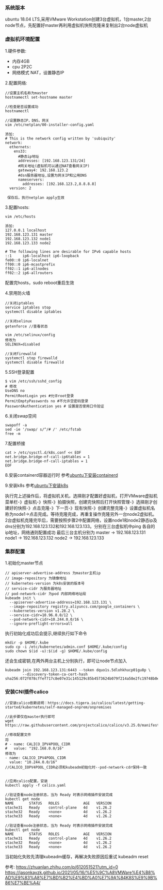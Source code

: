 ### 系统版本
ubuntu 18.04 LTS,采用VMware Workstation创建3台虚拟机，1台master,2台node节点，先配置好master再利用虚拟机快照克隆来复制出2台node虚拟机

### 虚拟机环境配置
1.硬件参数:
- 内存4GB
- cpu 2P2C
- 网络模式 NAT，设置静态IP

2.配置网络:
```
//设置主机名称为master
hostnamectl set-hostname master

//检查是否设置成功
hostnamectl

//设置静态IP，DNS，网关
vim /etc/netplan/00-installer-config.yaml

添加:
# This is the network config written by 'subiquity'
network:
  ethernets:
    ens33:
      #静态ip地址
      addresses: [192.168.123.131/24]
      #网关地址(虚拟机可以通过NAT查看网关IP)
      gateway4: 192.168.123.2
      #dsn服务器地址,设置为网关IP和公用DNS
      nameservers:
        addresses: [192.168.123.2,8.8.8.8]
  version: 2

 保存后，执行netplan apply生效
```

3.配置hosts:
```
vim /etc/hosts

添加:
127.0.0.1 localhost
192.168.123.131 master
192.168.123.132 node1
192.168.123.133 node2

# The following lines are desirable for IPv6 capable hosts
::1     ip6-localhost ip6-loopback
fe00::0 ip6-localnet
ff00::0 ip6-mcastprefix
ff02::1 ip6-allnodes
ff02::2 ip6-allrouters
```
配置完hosts，sudo reboot重启生效

4.禁用防火墙
```
//关闭iptables
service iptables stop
systemctl disable iptables

//关闭selinux
getenforce //查看状态

vim /etc/selinux/config
修改为
SELINUX=disabled

//关闭firewalld
systemctl stop firewalld
systemctl disable firewalld

```

5.SSH登录配置
```
$ vim /etc/ssh/sshd_config
# 修改
UseDNS no
PermitRootLogin yes #允许root登录
PermitEmptyPasswords no #不允许空密码登录
PasswordAuthentication yes # 设置是否使用口令验证
```

6.关闭swap空间
```
swapoff -a
sed -ie '/swap/ s/^/# /' /etc/fstab 
free -m
```

7.配置桥接
```
cat > /etc/sysctl.d/k8s.conf << EOF
net.bridge.bridge-nf-call-ip6tables = 1
net.bridge.bridge-nf-call-iptables = 1
EOF
```

8.安装containerd容器运行时
参考[ubuntu下安装containerd](./install-containerd.md)


9.安装k8s
参考[ubuntu下安装k8s](./install-k8s.md)


执行完上述操作后，将虚拟机关机，选择刚才配置好虚拟机，打开VMware虚拟机菜单栏-》虚拟机-》快照-》拍摄快照，创建完快照后打开快照管理-》选择刚才创建好的快照-》点击克隆-》下一页-》现有快照-》创建完整克隆-》设置虚拟机名称为node1->点击完成。等待克隆完成，再重复操作克隆另外一台node2虚拟机。2台虚拟机克隆完毕后，需要按照步骤2中配置网络，设置node1和node2静态ip及dns分别为192.168.123.132和192.168.123.133。分别在三台虚拟机中ping 各自的ip地址，网络通则配置成功
最后三台主机分别为
master -> 192.168.123.131
node1  -> 192.168.123.132
node2  -> 192.168.123.133

### 集群配置
1.初始化master节点
```
// apiserver-advertise-address 为master主机ip
// image-repository 为镜像地址
// kubernetes-version 为k8s安装的版本号
// service-cidr 为服务器地址
// pod-network-cidr 为pod 内部网络地址段
kubeadm init \
  --apiserver-advertise-address=192.168.123.131 \
  --image-repository registry.aliyuncs.com/google_containers \
  --kubernetes-version v1.28.2 \
  --service-cidr=10.96.0.0/12 \
  --pod-network-cidr=10.244.0.0/16 \
  --ignore-preflight-errors=all
```

执行初始化成功后会提示,继续执行如下命令
```
mkdir -p $HOME/.kube
sudo cp -i /etc/kubernetes/admin.conf $HOME/.kube/config
sudo chown $(id -u):$(id -g) $HOME/.kube/config
```
还会生成密钥,在两外两台主机上分别执行，即可让node节点加入
```
kubeadm join 192.168.123.131:6443 --token dquo1s.5dlohkhucp01gu8p \
        --discovery-token-ca-cert-hash sha256:072f078cffef717c8e07e31c145129c85b4573624b079f214a58e2fc19748b0e
```

### 安装CNI插件calico
```
//安装calico依赖说明：https://docs.tigera.io/calico/latest/getting-started/kubernetes/self-managed-onprem/onpremises

//此步骤仅在master执行即可
wget https://raw.githubusercontent.com/projectcalico/calico/v3.25.0/manifests/calico.yaml

//修改配置文件
将
# - name: CALICO_IPV4POOL_CIDR
#   value: "192.168.0.0/16"
修改为
- name: CALICO_IPV4POOL_CIDR
  value: "10.244.0.0/16"
//CALICO_IOPV4POOL_CIDR必须和kubeadm初始化时--pod-network-cdr保持一致


//应用calico配置，安装
kubectl apply -f calico.yaml

//验证查看node注册状态，当为 Ready 时表示网络插件安装完成
kubectl get node
NAME       STATUS   ROLES           AGE   VERSION
stache31   Ready    control-plane   4d    v1.26.2
stache32   Ready    <none>          4d    v1.26.2
stache33   Ready    <none>          4d    v1.26.2

//验证查看node注册状态，当为 Ready 时表示网络插件安装完成
kubectl get node
NAME       STATUS   ROLES           AGE   VERSION
stache31   Ready    control-plane   4d    v1.26.2
stache32   Ready    <none>          4d    v1.26.2
stache33   Ready    <none>          4d    v1.26.2
```

当初始化失败先清理kubeadm缓存，再解决失败原因后重试
kubeadm reset

参考:
https://zhuanlan.zhihu.com/p/612051521?utm_id=0
https://jasonkayzk.github.io/2021/05/16/%E5%9C%A8VMWare%E4%B8%AD%E9%83%A8%E7%BD%B2%E4%BD%A0%E7%9A%84K8S%E9%9B%86%E7%BE%A4/
